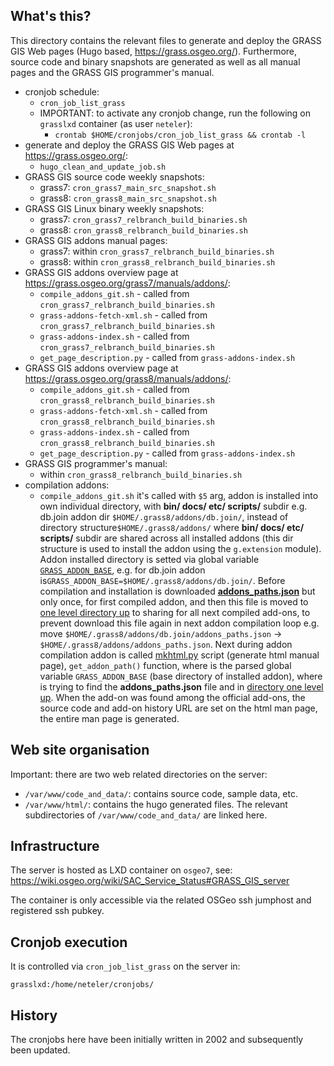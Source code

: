 ## What's this?

This directory contains the relevant files to generate and deploy the GRASS GIS Web pages (Hugo based, https://grass.osgeo.org/). Furthermore, source code and binary snapshots are generated as well as all manual pages and the GRASS GIS programmer's manual.

- cronjob schedule:
    - `cron_job_list_grass`
    - IMPORTANT: to activate any cronjob change, run the following on `grasslxd` container (as user `neteler`):
        - `crontab $HOME/cronjobs/cron_job_list_grass && crontab -l`
- generate and deploy the GRASS GIS Web pages at https://grass.osgeo.org/:
    - `hugo_clean_and_update_job.sh`
- GRASS GIS source code weekly snapshots:
    - grass7: `cron_grass7_main_src_snapshot.sh`
    - grass8: `cron_grass8_main_src_snapshot.sh`
- GRASS GIS Linux binary weekly snapshots:
    - grass7: `cron_grass7_relbranch_build_binaries.sh`
    - grass8: `cron_grass8_relbranch_build_binaries.sh`
- GRASS GIS addons manual pages:
    - grass7: within `cron_grass7_relbranch_build_binaries.sh`
    - grass8: within `cron_grass8_relbranch_build_binaries.sh`
- GRASS GIS addons overview page at https://grass.osgeo.org/grass7/manuals/addons/:
    - `compile_addons_git.sh` - called from `cron_grass7_relbranch_build_binaries.sh`
    - `grass-addons-fetch-xml.sh` - called from `cron_grass7_relbranch_build_binaries.sh`
    - `grass-addons-index.sh` - called from `cron_grass7_relbranch_build_binaries.sh`
    - `get_page_description.py` - called from `grass-addons-index.sh`
- GRASS GIS addons overview page at https://grass.osgeo.org/grass8/manuals/addons/:
    - `compile_addons_git.sh` - called from `cron_grass8_relbranch_build_binaries.sh`
    - `grass-addons-fetch-xml.sh` - called from `cron_grass8_relbranch_build_binaries.sh`
    - `grass-addons-index.sh` - called from `cron_grass8_relbranch_build_binaries.sh`
    - `get_page_description.py` - called from `grass-addons-index.sh`
- GRASS GIS programmer's manual:
    - within `cron_grass8_relbranch_build_binaries.sh`
- compilation addons:
  - `compile_addons_git.sh` it's called with `$5` arg, addon is
installed into own individual directory, with **bin/ docs/ etc/ scripts/**
subdir e.g. db.join addon dir `$HOME/.grass8/addons/db.join/`, instead of
directory structure`$HOME/.grass8/addons/` where **bin/ docs/ etc/ scripts/**
subdir are shared across all installed addons (this dir structure is used
to install the addon using the `g.extension` module). Addon installed directory
is setted via global variable [`GRASS_ADDON_BASE`](https://github.com/OSGeo/grass-addons/pull/656/commits/8c08184415ec32fe409bf09b2599b0506d7650ab#diff-f0fc8363c0e166fdbe9eecb74a9e261498ec0bbf15500e56b1bb1b5ba7afb900L119),
e.g. for db.join addon is`GRASS_ADDON_BASE=$HOME/.grass8/addons/db.join/`.
Before compilation and installation is downloaded **[addons_paths.json](https://github.com/OSGeo/grass-addons/pull/656/commits/8c08184415ec32fe409bf09b2599b0506d7650ab#diff-f0fc8363c0e166fdbe9eecb74a9e261498ec0bbf15500e56b1bb1b5ba7afb900R128)**
but only once, for first compiled addon, and then this file is moved to
[one level directory up](https://github.com/OSGeo/grass-addons/pull/656/commits/8c08184415ec32fe409bf09b2599b0506d7650ab#diff-f0fc8363c0e166fdbe9eecb74a9e261498ec0bbf15500e56b1bb1b5ba7afb900R133)
to sharing for all next compiled add-ons, to prevent download this file
again in next addon compilation loop e.g. move
`$HOME/.grass8/addons/db.join/addons_paths.json` -> `$HOME/.grass8/addons/addons_paths.json`.
Next during addon compilation addon is called
[mkhtml.py](https://github.com/OSGeo/grass/blob/main/utils/mkhtml.py)
script (generate html manual page), `get_addon_path()` function, where is
the parsed global variable `GRASS_ADDON_BASE` (base directory of installed
addon), where is trying to find the **addons_paths.json** file and in
[directory one level up](https://github.com/OSGeo/grass/pull/2054/commits/5a374101a825c451675d18b0d59e6ac99ee6cb02#diff-3e1684c5c5d40b273b6488a9b5a5558f556d2bcf2973ba5106b6125e01aa6959R314).
When the add-on was found among the official add-ons, the source code
and add-on history URL are set on the html man page, the entire man
page is generated.

## Web site organisation

Important: there are two web related directories on the server:

- `/var/www/code_and_data/`: contains source code, sample data, etc.
- `/var/www/html/`: contains the hugo generated files. The relevant subdirectories of `/var/www/code_and_data/` are linked here.

## Infrastructure

The server is hosted as LXD container on `osgeo7`, see: https://wiki.osgeo.org/wiki/SAC_Service_Status#GRASS_GIS_server

The container is only accessible via the related OSGeo ssh jumphost and registered ssh pubkey.

## Cronjob execution

It is controlled via `cron_job_list_grass` on the server in:

```
grasslxd:/home/neteler/cronjobs/
```

## History

The cronjobs here have been initially written in 2002 and subsequently been updated.
